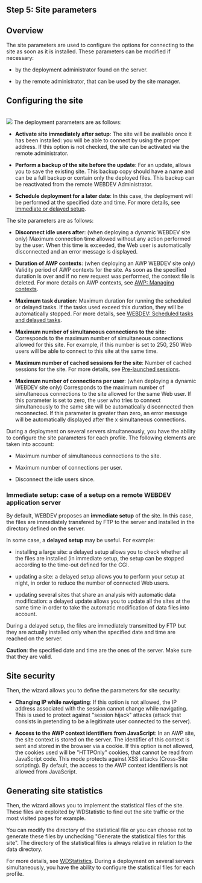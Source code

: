 


## Step 5: Site parameters
			



<a name="NOTE1"></a>
<a name="NOTE1_1"></a>


## Overview
<a name="overview_ELTTEXTE000186"></a>
The site parameters are used to configure the options for connecting to the site as soon as it is installed. These parameters can be modified if necessary:

- by the deployment administrator found on the server.

- by the remote administrator, that can be used by the site manager.




<a name="NOTE2"></a>
<a name="NOTE2_1"></a>


## Configuring the site
<a name="configuring_the_site_ELTTEXTE000210"></a><br>![](https://doc.pcsoft.fr/en-US/images/image.awp?langid=3&name=param_site.gif)
The deployment parameters are as follows:

- **Activate site immediately after setup**: 
	The site will be available once it has been installed: you will be able to connect by using the proper address. 
	If this option is not checked, the site can be activated via the remote administrator.

- **Perform a backup of the site before the update**: 
	For an update, allows you to save the existing site. 
	This backup copy should have a name and can be a full backup or contain only the deployed files.
	This backup can be reactivated from the remote WEBDEV Administrator. 

- **Schedule deployment for a later date**: 
	In this case, the deployment will be performed at the specified date and time. For more details, see [Immediate or delayed setup](#NOTE2_2). 




The site parameters are as follows: 

- **Disconnect idle users after**: (when deploying a dynamic WEBDEV site only)
	Maximum connection time allowed without any action performed by the user. 
	When this time is exceeded, the Web user is automatically disconnected and an error message is displayed.

- **Duration of AWP contexts**: (when deploying an AWP WEBDEV site only)
	Validity period of AWP contexts for the site. As soon as the specified duration is over and if no new request was performed, the context file is deleted. For more details on AWP contexts, see [AWP: Managing contexts](../WDChamp/3539060.md).

- **Maximum task duration**: 
	Maximum duration for running the scheduled or delayed tasks. If the tasks used exceed this duration, they will be automatically stopped. For more details, see [WEBDEV: Scheduled tasks and delayed tasks](../WDLang2/1000019455.md). 

- **Maximum number of simultaneous connections to the site**: 
	Corresponds to the maximum number of simultaneous connections allowed for this site. For example, if this number is set to 250, 250 Web users will be able to connect to this site at the same time.

- **Maximum number of cached sessions for the site**: 
	Number of cached sessions for the site. 
	For more details, see [Pre-launched sessions](../WDLang2/1000019485.md).

- **Maximum number of connections per user**: (when deploying a dynamic WEBDEV site only)
	Corresponds to the maximum number of simultaneous connections to the site allowed for the same Web user. 
	If this parameter is set to zero, the user who tries to connect simultaneously to the same site will be automatically disconnected then reconnected. 
	If this parameter is greater than zero, an error message will be automatically displayed after the x simultaneous connections.




During a deployment on several servers simultaneously, you have the ability to configure the site parameters for each profile. The following elements are taken into account: 

- Maximum number of simultaneous connections to the site.

- Maximum number of connections per user.

- Disconnect the idle users since.



<a name="NOTE2_2"></a>


### Immediate setup: case of a setup on a remote WEBDEV application server
<a name="immediate_setup_case_setup_remote_webdev_application_server_ELTPARAGRAPHE000101"></a>

By default, WEBDEV proposes an **immediate setup** of the site. In this case, the files are immediately transfered by FTP to the server and installed in the directory defined on the server.

In some case, a **delayed setup** may be useful. For example:

- installing a large site: a delayed setup allows you to check whether all the files are installed (in immediate setup, the setup can be stopped according to the time-out defined for the CGI.

- updating a site: a delayed setup allows you to perform your setup at night, in order to reduce the number of connected Web users.

- updating several sites that share an analysis with automatic data modification: a delayed update allows you to update all the sites at the same time in order to take the automatic modification of data files into account.




During a delayed setup, the files are immediately transmitted by FTP but they are actually installed only when the specified date and time are reached on the server.

**Caution**: the specified date and time are the ones of the server. Make sure that they are valid.



## Site security
<a name="site_security_ELTTEXTE000240"></a>
Then, the wizard allows you to define the parameters for site security: 

- **Changing IP while navigating**: If this option is not allowed, the IP address associated with the session cannot change while navigating. This is used to protect against "session hijack" attacks (attack that consists in pretending to be a legitimate user connected to the server). 

- **Access to the AWP context identifiers from JavaScript**: In an AWP site, the site context is stored on the server. The identifier of this context is sent and stored in the browser via a cookie. If this option is not allowed, the cookies used will be "HTTPOnly" cookies, that cannot be read from JavaScript code. This mode protects against XSS attacks (Cross-Site scripting). 
	By default, the access to the AWP context identifiers is not allowed from JavaScript. 






## Generating site statistics
<a name="generating_site_statistics_ELTTEXTE000264"></a>
Then, the wizard allows you to implement the statistical files of the site. These files are exploited by WDStatistic to find out the site traffic or the most visited pages for example.

You can modify the directory of the statistical file or you can choose not to generate these files by unchecking "Generate the statistical files for this site". The directory of the statistical files is always relative in relation to the data directory.

For more details, see [WDStatistics](../WDStatistique/3536004.md).
During a deployment on several servers simultaneously, you have the ability to configure the statistical files for each profile.



